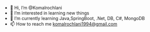 - 👋 Hi, I’m @Komalrochlani
- 👀 I’m interested in learning new things
- 🌱 I’m currently learning Java,SpringBoot, .Net, DB, C#, MongoDB
- 📫 How to reach me komalrochlani1994@gmail.com

<!---
Komalrochlani/Komalrochlani is a ✨ special ✨ repository because its `README.md` (this file) appears on your GitHub profile.
You can click the Preview link to take a look at your changes.
--->
